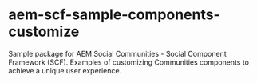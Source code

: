 aem-scf-sample-components-customize
===================================

Sample package for AEM Social Communities - Social Component Framework (SCF).  Examples of customizing Communities components to achieve a unique user experience.
